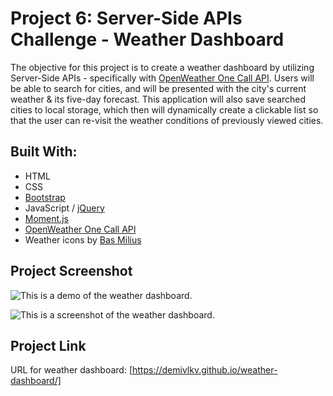 # Project 6: Server-Side APIs Challenge - Weather Dashboard
The objective for this project is to create a weather dashboard by utilizing Server-Side APIs - specifically with [OpenWeather One Call API](https://openweathermap.org/). Users will be able to search for cities, and will be presented with the city's current weather & its five-day forecast. This application will also save searched cities to local storage, which then will dynamically create a clickable list so that the user can re-visit the weather conditions of previously viewed cities.

## Built With:
- HTML
- CSS
- [Bootstrap](https://getbootstrap.com/)
- JavaScript / [jQuery](https://jquery.com/)
- [Moment.js](https://momentjs.com/)
- [OpenWeather One Call API](https://openweathermap.org/)
- Weather icons by [Bas Milius](https://github.com/basmilius/weather-icons)

## Project Screenshot
![This is a demo of the weather dashboard.](/../main/assets/images/demo.gif)

![This is a screenshot of the weather dashboard.](/../main/assets/images/screenshot.png)

## Project Link
URL for weather dashboard: [https://demivlkv.github.io/weather-dashboard/]